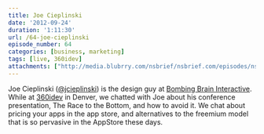 ```yaml
---
title: Joe Cieplinski
date: '2012-09-24'
duration: '1:11:30'
url: /64-joe-cieplinski
episode_number: 64
categories: [business, marketing]
tags: [live, 360idev]
attachments: ["http://media.blubrry.com/nsbrief/nsbrief.com/episodes/nsbrief_64_joe_cieplinski.m4a"]
---
```


Joe Cieplinski ([@jcieplinski](http://twitter.com/jcieplinski)) is the design guy at [Bombing Brain Interactive](http://bombingbrain.com). While at [360idev](http://360idev.com) in Denver, we chatted with Joe about his conference presentation, The Race to the Bottom, and how to avoid it. We chat about pricing your apps in the app store, and alternatives to the freemium model that is so pervasive in the AppStore these days.
